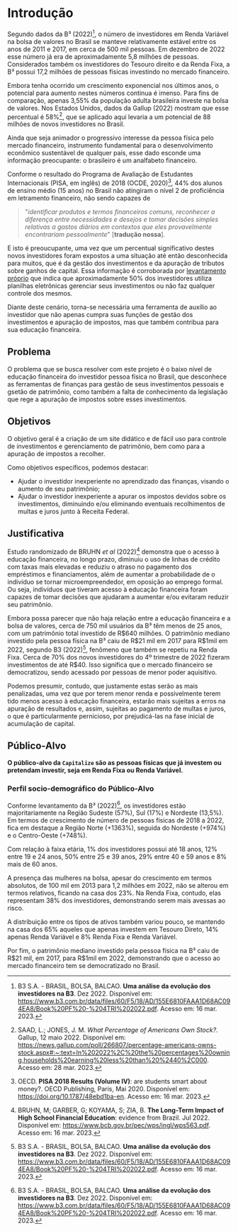 # Introdução

Segundo dados da B³ (2022)[^1], o número de investidores em Renda Variável na bolsa de valores no Brasil se manteve relativamente estável entre os anos de 2011 e 2017, em cerca de 500 mil pessoas. Em dezembro de 2022 esse número já era de aproximadamente 5,8 milhões de pessoas. Considerados também os investidores do Tesouro direito e da Renda Fixa, a B³ possui 17,2 milhões de pessoas físicas investindo no mercado financeiro. 

Embora tenha ocorrido um crescimento exponencial nos últimos anos, o potencial para aumento nestes números continua é imenso. Para fins de comparação, apenas 3,55% da população adulta brasileira investe na bolsa de valores. Nos Estados Unidos, dados da Gallup (2022) mostram que esse percentual é 58%[^2], que se aplicado aqui levaria a um potencial de 88 milhões de novos investidores no Brasil.

Ainda que seja animador o progressivo interesse da pessoa física pelo mercado financeiro, instrumento fundamental para o desenvolvimento econômico sustentável de qualquer país, esse dado esconde uma informação preocupante: o brasileiro é um analfabeto financeiro. 

Conforme o resultado do Programa de Avaliação de Estudantes Internacionais (PISA, em inglês) de 2018 (OCDE, 2020)[^3], 44% dos alunos de ensino médio (15 anos) no Brasil não atingiram o nível 2 de proficiência em letramento financeiro, não sendo capazes de

> "*identificar produtos e termos financeiros comuns, reconhecer a diferença entre necessidades e desejos e tomar decisões simples relativas a gastos diários em contextos que eles provavelmente encontrariam pessoalmente*" \[**tradução nossa**\].

E isto é preoucupante, uma vez que um percentual significativo destes novos investidores foram expostos a uma situação até então desconhecida para muitos, que é da gestão dos investimentos e da apuração de tributos sobre ganhos de capital. Essa informação é corroborada por [levantamento próprio](https://docs.google.com/forms/d/e/1FAIpQLSfjqRgOiBQSQ025G97otpiJ7b3VG3CxzBuqh_xigACh5arYlA/closedform) que indica que aproximadamente 50% dos investidores utiliza planilhas eletrônicas gerenciar seus investimentos ou não faz qualquer controle dos mesmos.

Diante deste cenário, torna-se necessária uma ferramenta de auxílio ao investidor que não apenas cumpra suas funções de gestão dos investimentos e apuração de impostos, mas que também contribua para sua educação financeira.

## Problema

O problema que se busca resolver com este projeto é o baixo nível de educação financeira do investidor pessoa física no Brasil, que desconhece as ferramentas de finanças para gestão de seus investimentos pessoais e gsetão de patrimônio, como também a falta de conhecimento da legislação que rege a apuração de impostos sobre esses investimentos.

## Objetivos

O objetivo geral é a criação de um site didático e de fácil uso para controle de investimentos e gerenciamento de patrimônio, bem como para a apuração de impostos a recolher.

Como objetivos específicos, podemos destacar:

-   Ajudar o investidor inexperiente no aprendizado das finanças, visando o aumento de seu patrimônio; 
-   Ajudar o investidor inexperiente a apurar os impostos devidos sobre os investimentos, diminuindo e/ou eliminando eventuais recolhimentos de multas e juros junto à Receita Federal. 

<!--- Aumentar o nível de proficiência do investidor é algo que não teríamos como medir, seu aumento de patrimônio sim.
O quantitativo pago de juros e multas à Receita Federal é algo que teríamos como medir --->

## Justificativa

Estudo randomizado de BRUHN *et al* (2022)[^4] demonstra que o acesso à educação financeira, no longo prazo, diminuiu o uso de linhas de crédito com taxas mais elevadas e reduziu o atraso no pagamento dos empréstimos e financiamentos, além de aumentar a probabilidade de o indivíduo se tornar microempreendedor, em oposição ao emprego formal. Ou seja, indivíduos que tiveram acesso à educação financeira foram capazes de tomar decisões que ajudaram a aumentar e/ou evitaram reduzir seu patrimônio.

Embora possa parecer que não haja relação entre a educação financeira e a bolsa de valores, cerca de 750 mil usuários da B³ têm menos de 25 anos, com um patrimônio total investido de R\$640 milhões. O patrimônio mediano investido pela pessoa física na B³ caiu de R\$21 mil em 2017 para R\$1mil em 2022, segundo B3 (2022)[^1], fenômeno que também se repetiu na Renda Fixa. Cerca de 70% dos novos investidores do 4º trimestre de 2022 fizeram investimentos de até R\$40. Isso significa que o mercado financeiro se democratizou, sendo acessado por pessoas de menor poder aquisitivo.

Podemos presumir, contudo, que justamente estas serão as mais penalizadas, uma vez que por terem menor renda e possivelmente terem tido menos acesso à educação financeira, estarão mais sujeitas a erros na apuração de resultados e, assim, sujeitas ao pagamento de multas e juros, o que é particularmente pernicioso, por prejudicá-las na fase inicial de acumulação de capital.

## Público-Alvo

**O público-alvo da `Capitalize` são as pessoas físicas que já investem ou pretendam investir, seja em Renda Fixa ou Renda Variável.**

### Perfil socio-demográfico do Público-Alvo

Conforme levantamento da B³ (2022)[^1], os investidores estão majoritariamente na Região Sudeste (57%), Sul (17%) e Nordeste (13,5%). Em termos de crescimento de número de pessoas físicas de 2018 a 2022, fica em destaque a Região Norte (+1363%), seguida do Nordeste (+974%) e o Centro-Oeste (+748%).

Com relação à faixa etária, 1% dos investidores possui até 18 anos, 12% entre 19 e 24 anos, 50% entre 25 e 39 anos, 29% entre 40 e 59 anos e 8% mais de 60 anos.

A presença das mulheres na bolsa, apesar do crescimento em termos absolutos, de 100 mil em 2013 para 1,2 milhões em 2022, não se alterou em termos relativos, ficando na casa dos 23%. Na Renda Fixa, contudo, elas representam 38% dos investidores, demonstrando serem mais avessas ao risco.

A distribuição entre os tipos de ativos também variou pouco, se mantendo na casa dos 65% aqueles que apenas investem em Tesouro Direto, 14% apenas Renda Variável e 8% Renda Fixa e Renda Variável.

Por fim, o patrimônio mediano investido pela pessoa física na B³ caiu de R\$21 mil, em 2017, para R\$1mil em 2022, demonstrando que o acesso ao mercado financeiro tem se democratizado no Brasil.

[^1]: B3 S.A. - BRASIL, BOLSA, BALCAO. **Uma análise da evolução dos investidores na B3**. Dez 2022. Disponível em: https://www.b3.com.br/data/files/60/F5/18/AD/155E6810FAAA1D68AC094EA8/Book%20PF%20-%204TRI%202022.pdf. Acesso em: 16 mar. 2023.

[^2]: SAAD, L.; JONES, J. M. *What Percentage of Americans Own Stock?*. Gallup, 12 maio 2022. Disponível em: https://news.gallup.com/poll/266807/percentage-americans-owns-stock.aspx#:~:text=In%202022%2C%20the%20percentages%20owning,households%20earning%20less%20than%20%2440%2C000. Acesso em: 28 mar. 2023.

[^3]: OECD. **PISA 2018 Results (Volume IV)**: are students smart about money?. OECD Publishing, Paris, Mai 2020. Disponível em: https://doi.org/10.1787/48ebd1ba-en. Acesso em: 16 mar. 2023.

[^4]: BRUHN, M; GARBER, G; KOYAMA, S; ZIA, B. **The Long-Term Impact of High School Financial Education**: evidence from Brazil. Jul 2022. Disponível em: https://www.bcb.gov.br/pec/wps/ingl/wps563.pdf. Acesso em: 16 mar. 2023.

